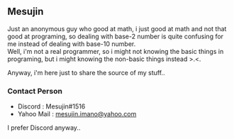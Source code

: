 ## Mesujin
Just an anonymous guy who good at math, i just good at math and not that good at programing, so dealing with base-2 number is quite confusing for me instead of dealing with base-10 number. <br/>
Well, i'm not a real programmer, so i might not knowing the basic things in programing, but i might knowing the non-basic things instead >.<. <br/>

Anyway, i'm here just to share the source of my stuff..

### Contact Person
- Discord : Mesujin#1516
- Yahoo Mail : mesujin.imano@yahoo.com

I prefer Discord anyway..
